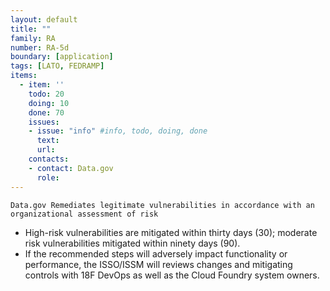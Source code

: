 ```yaml
---
layout: default
title: ""
family: RA
number: RA-5d
boundary: [application]
tags: [LATO, FEDRAMP]
items:
  - item: ''
    todo: 20
    doing: 10
    done: 70   
    issues:
    - issue: "info" #info, todo, doing, done
      text:
      url:
    contacts:
    - contact: Data.gov
      role:
---
```

`Data.gov Remediates legitimate vulnerabilities in accordance with an organizational assessment of risk`

* High-risk vulnerabilities are mitigated within thirty days (30); moderate risk vulnerabilities mitigated within ninety days (90).
* If the recommended steps will adversely impact functionality or performance, the ISSO/ISSM will reviews changes and mitigating controls with 18F DevOps as well as the Cloud Foundry system owners.
